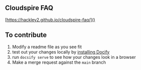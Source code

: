 ## Cloudspire FAQ

[https://hackley2.github.io/cloudspire-faq/]()

##  To contribute

1. Modify a readme file as you see fit
2. test out your changes locally by [installing Docify](https://docsify.js.org/#/quickstart)
3. run `docsify serve` to see how your changes look in a browser
4. Make a merge request against the `main` branch

